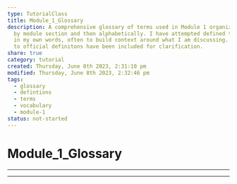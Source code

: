 ```yaml
---  
type: TutorialClass  
title: Module_1_Glossary  
description: A comprehensive glossary of terms used in Module 1 organized first  
  by module section and then alphabetically. I have attempted defined the terms  
  in my own words, often to build context around what I am discussing. So, links  
  to official definitons have been included for clarification.  
share: true  
category: tutorial  
created: Thursday, June 8th 2023, 2:31:10 pm  
modified: Thursday, June 8th 2023, 2:32:46 pm  
tags:  
  - glossary  
  - defintions  
  - terms  
  - vocabulary  
  - module-1  
status: not-started  
---  
```

  
  
# Module_1_Glossary  
  
---  
  
---  
